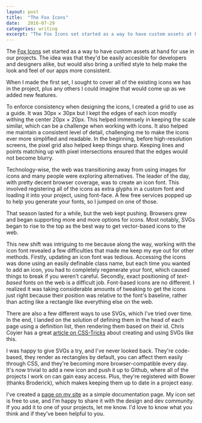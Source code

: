 ```yaml
---
layout: post
title:  "The Fox Icons"
date:   2016-07-29
categories: writing
excerpt: "The Fox Icons set started as a way to have custom assets at hand for use in our projects. The idea was that they'd be easily accesible for developers and designers alike, but also would bring a unified style to help make the look and feel of our apps more consistent&hellip;"
---
```


The [Fox Icons](/work/fox-icons.html) set started as a way to have custom assets at hand for use in our projects. The idea was that they'd be easily accesible for developers and designers alike, but would also bring a unified style to help make the look and feel of our apps more consistent.

When I made the first set, I sought to cover all of the existing icons we has in the project, plus any others I could imagine that would come up as we added new features.

To enforce consistency when designing the icons, I created a grid to use as a guide. It was 30px &times; 30px but I kept the edges of each icon mostly withing the center 20px &times; 20px. This helped immensely in keeping the scale similar, which can be a challenge when working with icons. It also helped me maintain a consistent level of detail, challenging me to make the icons ever more simplified and readable. In the beginning, before high-resolution screens, the pixel grid also helped keep things sharp. Keeping lines and points matching up with pixel intersections ensured that the edges would not become blurry.

Technology-wise, the web was transitioning away from using images for icons and many people were exploring alternatives. The leader of the day, with pretty decent browser coverage, was to create an icon font. This involved registering all of the icons as extra glyphs in a custom font and loading it into your project, using font-face. A few free services popped up to help you generate your fonts, so I jumped on one of those.

That season lasted for a while, but the web kept pushing. Browsers grew and began supporting more and more options for icons. Most notably, SVGs began to rise to the top as the best way to get vector-based icons to the web.

This new shift was intriguing to me because along the way, working with the icon font revealed a few difficulties that made me keep my eye out for other methods. Firstly, updating an icon font was tedious. Accessing the icons was done using an easily definable class name, but each time you wanted to add an icon, you had to completely regenerate your font, which caused things to break if you weren't careful. Secondly, exact positioning of *text-based* fonts on the web is a difficult job. Font-based icons are no different. I realized it was taking considerable amounts of tweaking to get the icons just right because their position was relative to the font's baseline, rather than acting like a rectangle like everything else on the web.

There are also a few different ways to use SVGs, which I've tried over time. In the end, I landed on the solution of defining them in the head of each page using a definition list, then rendering them based on their id. Chris Coyier has a great [article on CSS-Tricks](https://css-tricks.com/svg-sprites-use-better-icon-fonts/) about creating and using SVGs like this.

I was happy to give SVGs a try, and I've never looked back. They're code-based, they render as rectangles by default, you can affect them easily through CSS, and they're becoming more browser-compatible every day. It's now trivial to add a new icon and push it up to Github, where all of the projects I work on can gain easy access. Plus, they're registered with Bower (thanks Broderick), which makes keeping them up to date in a project easy.

I've created a [page on my site](/work/fox-icons.html) as a simple documentation page. My icon set is free to use, and I'm happy to share it with the design and dev community. If you add it to one of your projects, let me know. I'd love to know what you think and if they've been helpful to you.